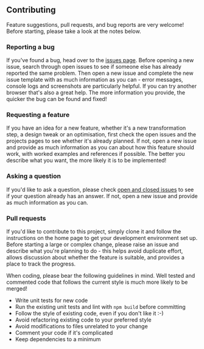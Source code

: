 ## Contributing

Feature suggestions, pull requests, and bug reports are very welcome! Before starting, please take a look at the notes below.

### Reporting a bug

If you've found a bug, head over to the [issues page](https://github.com/davemorrissey/string-o-matic/issues). Before opening a new issue, search through open issues to see if someone else has already reported the same problem. Then open a new issue and complete the new issue template with as much information as you can - error messages, console logs and screenshots are particularly helpful. If you can try another browser that's also a great help. The more information you provide, the quicker the bug can be found and fixed!

### Requesting a feature

If you have an idea for a new feature, whether it's a new transformation step, a design tweak or an optimisation, first check the open issues and the projects pages to see whether it's already planned. If not, open a new issue and provide as much information as you can about how this feature should work, with worked examples and references if possible. The better you describe what you want, the more likely it is to be implemented!

### Asking a question

If you'd like to ask a question, please check [open and closed issues](https://github.com/davemorrissey/string-o-matic/issues?utf8=%E2%9C%93&q=is%3Aissue) to see if your question already has an answer. If not, open a new issue and provide as much information as you can.

### Pull requests

If you'd like to contribute to this project, simply clone it and follow the instructions on the home page to get your development environment set up. Before starting a large or complex change, please raise an issue and describe what you're planning to do - this helps avoid duplicate effort, allows discussion about whether the feature is suitable, and provides a place to track the progress.

When coding, please bear the following guidelines in mind. Well tested and commented code that follows the current style is much more likely to be merged!

* Write unit tests for new code
* Run the existing unit tests and lint with `npm build` before committing
* Follow the style of existing code, even if you don't like it :-)
* Avoid refactoring existing code to your preferred style
* Avoid modifications to files unrelated to your change
* Comment your code if it's complicated
* Keep dependencies to a minimum
